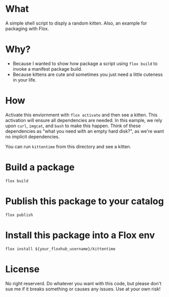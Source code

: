 
# What

A simple shell script to disply a random kitten. Also, an example for packaging with Flox.

# Why? 

  * Because I wanted to show how package a script using `flox build` to invoke a manifest package build.
  * Because kittens are cute and sometimes you just need a little cuteness in your life.

# How

Activate this enviornment with `flox activate` and then see a kitten. This activation will ensure all dependencies are needed. In this eample, we rely upon `curl`, `imgcat`, and `bash` to make this happen. Think of these dependencies as "what you need with an empty hard disk?", as we're want no implicit dependencies.

You can run `kittentime` from this directory and see a kitten.

# Build a package


`flox build`

# Publish this package to your catalog


`flox publish`


# Install this package into a Flox env

`flox install ${your_floxhub_username}/kittentime`

# License

No right reserverd. Do whatever you want with this code, but please don't sue
me if it breaks something or causes any issues. Use at your own risk!


